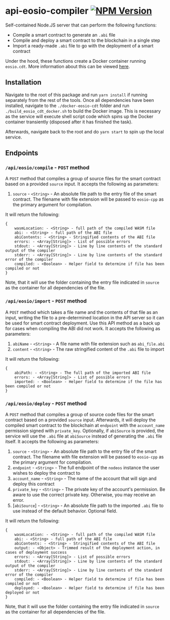 # api-eosio-compiler <a href="https://www.npmjs.com/package/@eosio-toppings/api-eosio-compiler"><img alt="NPM Version" src="https://img.shields.io/npm/v/@eosio-toppings/api-eosio-compiler.svg"></a>
Self-contained Node.JS server that can perform the following functions:
* Compile a smart contract to generate an `.abi` file
* Compile and deploy a smart contract to the blockchain in a single step
* Import a ready-made `.abi` file to go with the deployment of a smart contract

Under the hood, these functions create a Docker container running `eosio.cdt`. More information about this can be viewed [here](./docker-eosio-cdt).

## Installation

Navigate to the root of this package and run `yarn install` if running separately from the rest of the tools. Once all dependencies have been installed, navigate to the `./docker-eosio-cdt` folder and run `./build_eosio_cdt_docker.sh` to build the Docker image. This is necessary as the service will execute shell script code which spins up the Docker container transiently (disposed after it has finished the task).

Afterwards, navigate back to the root and do `yarn start` to spin up the local service.

## Endpoints

### `/api/eosio/compile` - `POST` method
A `POST` method that compiles a group of source files for the smart contract based on a provided `source` input. It accepts the following as parameters:
1. `source` - `<String>` - An absolute file path to the entry file of the smart contract. The filename with file extension will be passed to `eosio-cpp` as the primary argument for compilation.

It will return the following:
```
{
    wasmLocation: - <String> - full path of the compiled WASM file
    abi: - <String> - full path of the ABI file
    abiContents: - <String> - Stringified contents of the ABI file
    errors: - <Array[String]> - List of possible errors
    stdout: - <Array[String]> - Line by line contents of the standard output of the compiler
    stderr: - <Array[String]> - Line by line contents of the standard error of the compiler
    compiled: - <Boolean> - Helper field to determine if file has been compiled or not
}
```

Note, that it will use the folder containing the entry file indicated in `source` as the container for all dependencies of the file.

### `/api/eosio/import` - `POST` method
A `POST` method which takes a file name and the contents of that file as an input, writing the file to a pre-determined location in the API server so it can be used for smart contract deployment. Use this API method as a back up for cases when compiling the ABI did not work. It accepts the following as parameters:
1. `abiName` - `<String>` - A file name with file extension such as `abi_file.abi`
2. `content` - `<String>` - The raw stringified content of the `.abi` file to import

It will return the following:
```
{
    abiPath: - <String> - The full path of the imported ABI file
    errors: - <Array[String]> - List of possible errors
    imported: - <Boolean> - Helper field to determine if the file has been compiled or not
}
```

### `/api/eosio/deploy` - `POST` method
A `POST` method that compiles a group of source code files for the smart contract based on a provided `source` input. Afterwards, it will deploy the compiled smart contract to the blockchain at `endpoint` with the `account_name` permission signed with `private_key`. Optionally, if `abiSource` is provided, the service will use the `.abi` file at `abiSource` instead of generating the `.abi` file itself. It accepts the following as parameters:
1. `source` - `<String>` - An absolute file path to the entry file of the smart contract. The filename with file extension will be passed to `eosio-cpp` as the primary argument for compilation.
2. `endpoint` - `<String>` - The full endpoint of the `nodeos` instance the user wishes to deploy the contract to
3. `account_name` - `<String>` - The name of the account that will sign and deploy this contract
4. `private_key` - `<String>` - The private key of the account's permission. Be aware to use the correct private key. Otherwise, you may receive an error.
5. [`abiSource`] - `<String>` - An absolute file path to the imported `.abi` file to use instead of the default behavior. Optional field.

It will return the following:
```
{
    wasmLocation: - <String> - full path of the compiled WASM file
    abi: - <String> - full path of the ABI file
    abiContents: - <String> - Stringified contents of the ABI file
    output: - <Object> - Trimmed result of the deployment action, in cases of deployment success
    errors: - <Array[String]> - List of possible errors
    stdout: - <Array[String]> - Line by line contents of the standard output of the compiler
    stderr: - <Array[String]> - Line by line contents of the standard error of the compiler
    compiled: - <Boolean> - Helper field to determine if file has been compiled or not
    deployed: - <Boolean> - Helper field to determine if file has been deployed or not
}
```

Note, that it will use the folder containing the entry file indicated in `source` as the container for all dependencies of the file.
